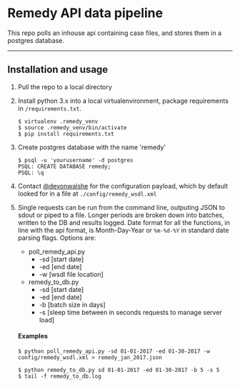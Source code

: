 Remedy API data pipeline
===================

This repo polls an inhouse api containing case files, and stores them in a postgres database. 

----------

Installation and usage
-------------
1. Pull the repo to a local directory
2. Install python 3.x into a local virtualenvironment, package requirements in `/requirements.txt`.

	```
	$ virtualenv .remedy_venv
	$ source .remedy_venv/bin/activate
	$ pip install requirements.txt 
	```
3. Create postgres database with the name 'remedy'

	```
	$ psql -u 'yourusername' -d postgres
	PSQL: CREATE DATABASE remedy;
	PSQL: \q
	```
	
4. Contact [@devonwalshe](https://www.github.com/devonwalshe) for the configuration payload, which by default looked for in a file at `./config/remedy_wsdl.xml`
5. Single requests can be run from the command line, outputing JSON to sdout or piped to a file. Longer periods are broken down into batches, written to the DB and results logged. Date format for all the functions, in line with the api format, is Month-Day-Year or `%m-%d-%Y` in standard date parsing flags. Options are:
	* poll_remedy_api.py
		* -sd [start date]
		* -ed [end date]
		* -w [wsdl file location]
	* remedy_to_db.py
		* -sd [start date]
		* -ed [end date]
		* -b [batch size in days]
		* -s [sleep time between in seconds requests to manage server load]
	
	#### Examples
	``` 
	$ python poll_remedy_api.py -sd 01-01-2017 -ed 01-30-2017 -w config/remedy_wsdl.xml > remedy_jan_2017.json
	
	$ python remedy_to_db.py sd 01-01-2017 -ed 01-30-2017 -b 5 -s 5
	$ tail -f remedy_to_db.log
	``` 

